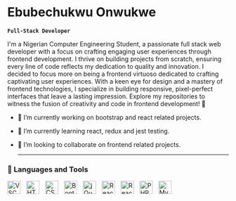 # Ebubechukwu Onwukwe

**`Full-Stack Developer`**

I'm a Nigerian Computer Engineering Student, a passionate full stack web developer with a focus on crafting engaging user experiences through frontend development. I thrive on building projects from scratch, ensuring every line of code reflects my dedication to quality and innovation. I decided to focus more on being a frontend virtuoso dedicated to crafting captivating user experiences. With a keen eye for design and a mastery of frontend technologies, I specialize in building responsive, pixel-perfect interfaces that leave a lasting impression. Explore my repositories to witness the fusion of creativity and code in frontend development! 🚀

- 🔭 I’m currently working on bootstrap and react related projects.
- 🌱 I’m currently learning react, redux and jest testing.
- 👯 I’m looking to collaborate on frontend related projects.

  ---
### 🧰 Languages and Tools

<img align="left" alt="VSCode" width="30px" style="padding-right:10px;" src="https://cdn.jsdelivr.net/gh/devicons/devicon/icons/vscode/vscode-original.svg" />
<img align="left" alt="HTML5" width="30px" style="padding-right:10px;" src="https://cdn.jsdelivr.net/gh/devicons/devicon@latest/icons/html5/html5-original-wordmark.svg" />
<img align="left" alt="CSS3" width="30px" style="padding-right:10px;" src="https://cdn.jsdelivr.net/gh/devicons/devicon@latest/icons/css3/css3-original-wordmark.svg" />
<img align="left" alt="BootStrap" width="30px" style="padding-right:10px;" src="https://cdn.jsdelivr.net/gh/devicons/devicon@latest/icons/bootstrap/bootstrap-original-wordmark.svg" />
<img align="left" alt="jQuery" width="30px" style="padding-right:10px;" src="https://cdn.jsdelivr.net/gh/devicons/devicon@latest/icons/jquery/jquery-original-wordmark.svg" />
<img align="left" alt="React" width="30px" style="padding-right:10px;" src="https://cdn.jsdelivr.net/gh/devicons/devicon@latest/icons/react/react-original-wordmark.svg" />
<img align="left" alt="ReactBootStrap" width="30px" style="padding-right:10px;" src="https://cdn.jsdelivr.net/gh/devicons/devicon@latest/icons/reactbootstrap/reactbootstrap-original.svg" />
<img align="left" alt="PHP" width="30px" height="30px" style="padding-right:10px;" src="https://cdn.jsdelivr.net/gh/devicons/devicon@latest/icons/php/php-original.svg" />
<img align="left" alt="MySQL" width="30px" height="30px" style="padding-right:10px;" src="https://cdn.jsdelivr.net/gh/devicons/devicon@latest/icons/mysql/mysql-original-wordmark.svg" />
<br/>

#
          
          
